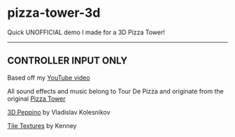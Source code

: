 # pizza-tower-3d

Quick UNOFFICIAL demo I made for a 3D Pizza Tower!

-----------------------------
**CONTROLLER INPUT ONLY**
-----------------------------

Based off my [YouTube video](https://youtu.be/sH6C811xkGk)

All sound effects and music belong to Tour De Pizza and originate from the original [Pizza Tower](https://store.steampowered.com/app/2231450/Pizza_Tower/)

[3D Peppino](https://skfb.ly/onGNF) by Vladislav Kolesnikov

[Tile Textures](https://www.kenney.nl/assets/prototype-textures) by Kenney
